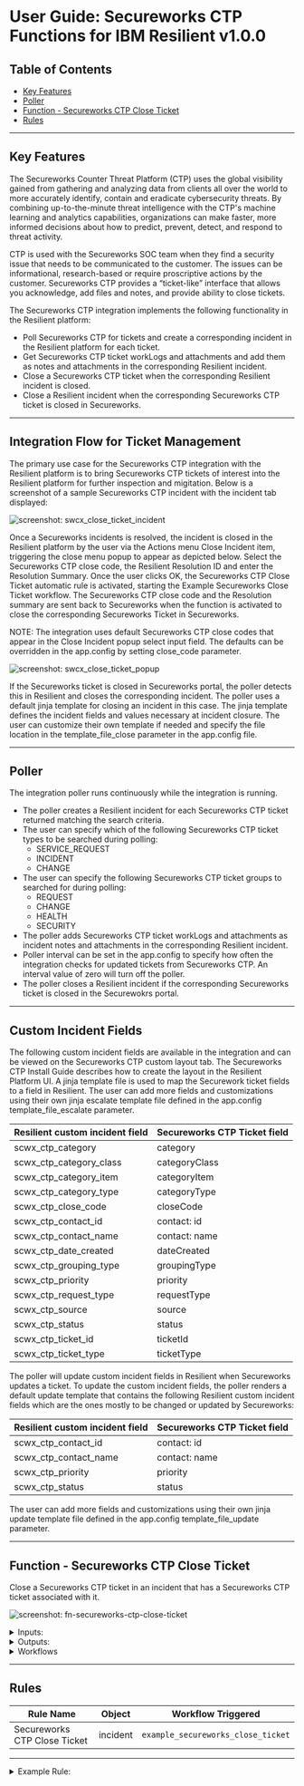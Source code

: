<!--
  This User README.md is generated by running:
  "resilient-sdk docgen -p fn_secureworks_ctp --user-guide"

  It is best edited using a Text Editor with a Markdown Previewer. VS Code
  is a good example. Checkout https://guides.github.com/features/mastering-markdown/
  for tips on writing with Markdown

  If you make manual edits and run docgen again, a .bak file will be created

  Store any screenshots in the "doc/screenshots" directory and reference them like:
  ![screenshot: screenshot_1](./screenshots/screenshot_1.png)
-->

# **User Guide:** Secureworks CTP Functions for IBM Resilient v1.0.0

## Table of Contents
- [Key Features](#key-features)
- [Poller](#poller)
- [Function - Secureworks CTP Close Ticket](#function---secureworks-ctp-close-ticket)
- [Rules](#rules)

---

## Key Features
<!--
  List the Key Features of the Integration
-->
<p>
The Secureworks Counter Threat Platform (CTP) uses the global visibility gained from gathering and analyzing data from clients all over the world to more accurately identify, contain and eradicate cybersecurity threats. By combining up-to-the-minute threat intelligence with the CTP's machine learning and analytics capabilities, organizations can make faster, more informed decisions about how to predict, prevent, detect, and respond to threat activity.
<p>
CTP is used with the Secureworks SOC team when they find a security issue that needs to be communicated to the customer. The issues can be informational, research-based or require proscriptive actions by the customer. Secureworks CTP provides a “ticket-like” interface that allows you acknowledge, add files and notes, and provide ability to close tickets.   
<p>
The Secureworks CTP integration implements the following functionality in the Resilient platform:

* Poll Secureworks CTP for tickets and create a corresponding incident in the Resilient platform for each ticket.
* Get Secureworks CTP ticket workLogs and attachments and add them as notes and attachments in the corresponding Resilient incident.
* Close a Secureworks CTP ticket when the corresponding Resilient incident is closed.
* Close a Resilient incident when the corresponding Secureworks CTP ticket is closed in Secureworks.
---
## Integration Flow for Ticket Management

<p>
The primary use case for the Secureworks CTP integration with the Resilient platform is to
bring Secureworks CTP tickets of interest into the Resilient platform for further inspection and migitation. Below is a screenshot of a sample Secureworks CTP incident 
with the incident tab displayed:

![screenshot: swcx_close_ticket_incident](./screenshots/scwx_incident.png)

<p> 
Once a Secureworks incidents is resolved, the incident is closed in the Resilient platform by the user via the Actions menu Close Incident item, triggering the close menu popup to appear as depicted below.  Select the Secureworks CTP close code, the Resilient Resolution ID and enter the Resolution Summary.  Once the user clicks OK, the Secureworks CTP Close Ticket automatic rule is activated, starting the Example Secureworks Close Ticket workflow.  The Secureworks CTP close code and the Resolution summary are sent back to Secureworks when the function is activated to close the corresponding Secureworks Ticket in Secureworks. 

<p>
NOTE: The integration uses default Secureworks CTP close codes that appear in the Close Incident popup select input field.  The defaults can be overridden in the app.config by setting close_code parameter.

![screenshot: swcx_close_ticket_popup](./screenshots/scwx_close_ticket_popup.png)

<p>
If the Secureworks ticket is closed in Secureworks portal, the poller detects this in Resilient and closes the corresponding incident.  The poller uses a default jinja template for closing an incident in this case.  The jinja template defines the incident fields and values necessary at incident closure. The user can customize their own template if needed and specify the file location in the template_file_close parameter in the app.config file.  
<p>

---
## Poller
The integration poller runs continuously while the integration is running. 

* The poller creates a Resilient incident for each Secureworks CTP ticket returned matching the search criteria.
* The user can specify which of the following Secureworks CTP ticket types to be searched during polling:
  * SERVICE_REQUEST
  * INCIDENT
  * CHANGE
* The user can specify the following Secureworks CTP ticket groups to searched for during polling:
  * REQUEST
  * CHANGE
  * HEALTH
  * SECURITY
* The poller adds Secureworks CTP ticket workLogs and attachments as incident notes and attachments in the corresponding Resilient incident.
* Poller interval can be set in the app.config to specify how often the integration checks for updated tickets from Secureworks CTP. An interval value of zero will turn off the poller.
* The poller closes a Resilient incident if the corresponding Secureworks ticket is closed in the Securewokrs portal.

---
## Custom Incident Fields
The following custom incident fields are available in the integration and can be viewed on the Secureworks CTP custom layout tab.  The Secureworks CTP Install Guide describes how to create the layout in the Resilient Platform UI.  A jinja template file is used to map the Securework ticket fields to a field in Resilient.  The user can add more fields and customizations using their own jinja escalate template file defined in the app.config template_file_escalate parameter.
<p>

| Resilient custom incident field | Secureworks CTP Ticket field
| ----------------------- | ----------------------|
|scwx_ctp_category | category |
|scwx_ctp_category_class | categoryClass |
|scwx_ctp_category_item | categoryItem |
|scwx_ctp_category_type | categoryType |
|scwx_ctp_close_code | closeCode |
|scwx_ctp_contact_id | contact: id |
|scwx_ctp_contact_name | contact: name |
|scwx_ctp_date_created | dateCreated |
|scwx_ctp_grouping_type | groupingType |
|scwx_ctp_priority | priority |
|scwx_ctp_request_type | requestType |
|scwx_ctp_source | source |
|scwx_ctp_status | status|
|scwx_ctp_ticket_id | ticketId |
|scwx_ctp_ticket_type | ticketType |

<p>
The poller will update custom incident fields in Resilient when Secureworks updates a ticket. 
To update the custom incident fields, the poller renders a default update template that contains the
following Resilient custom incident fields which are the ones mostly to be changed or updated by Secureworks: 
<p>

| Resilient custom incident field | Secureworks CTP Ticket field
| ----------------------- | ----------------------|
|scwx_ctp_contact_id | contact: id |
|scwx_ctp_contact_name | contact: name |
|scwx_ctp_priority | priority |
|scwx_ctp_status | status|

<p>
The user can add more fields and customizations using their own jinja update template file defined in the app.config template_file_update parameter. 

---

## Function - Secureworks CTP Close Ticket
Close a Secureworks CTP ticket in an incident that has a Secureworks CTP ticket associated with it.

 ![screenshot: fn-secureworks-ctp-close-ticket ](./screenshots/scwx_close_ticket_function.png)

<details><summary>Inputs:</summary>
<p>

| Name | Type | Required | Example | Tooltip |
| ---- | :--: | :------: | ------- | ------- |
| `incident_id` | `number` | Yes | `-` | - |

</p>
</details>

<details><summary>Outputs:</summary>
<p>

```python
results = {'version': '1.0', 
           'success': True, 
           'reason': None, 
           'content': {'code': 'SUCCESS', 
                       'ticketID': 'IN32088613'}, 
           'raw': '{"code": "SUCCESS", "ticketID": "IN32088613"}', 
           'inputs': {'incident_id': 2097}, 
           'metrics': {'version': '1.0', 'package': 
                       'fn-secureworks-ctp', 
                       'package_version': '1.0.0', 
                       'host': 'my-laptop', 
                       'execution_time_ms': 92160, 
                       'timestamp': '2020-04-14 13:53:29'
                       }
}
```

</p>
</details>

<details><summary>Workflows</summary>

The example Secureworks Close Ticket workflow calls the Close Ticket function that closes the associated Secureworks CTP ticket in Secureworks.  

![screenshot: swcx_close_ticket_workflow](./screenshots/scwx_close_ticket_workflow.png)

  <details><summary>Example Pre-Process Script:</summary>
  <p>

  ```python
  inputs.incident_id = incident.id
  ```

  </p>
  </details>

  <details><summary>Example Post-Process Script:</summary>
  <p>

  ```python
  if results.success:
  noteText = u'Secureworks ticket {0} closed.'.format(results.content['ticketID'])
elif:
  noteText = u'ERROR: unable to close Secureworks CTP ticket {0}.'.format(results.content['ticketID']) 

incident.addNote(noteText)
  ```

  </p>
  </details>

</details>

---




## Rules
| Rule Name | Object | Workflow Triggered |
| --------- | ------ | ------------------ |
| Secureworks CTP Close Ticket | incident | `example_secureworks_close_ticket` |

---

<details><summary>Example Rule:</summary>

<p>
The example Secureworks CTP Close Ticket rule is an automatic rule which is activated when an incident is closed that has a Secureworks CTP ticket ID associated with it via the scwx_ctp_ticket_id custom incident field. The automatic rule will not execute if the status of the ticket in Secureworks is Closed or Resolved. The rule automatically initiates the example Close Secureworks Ticket workflow under these conditions as shown in the screenshot:

![screenshot: scwx_close_ticket_rule](./screenshots/scwx_close_ticket_rule.png)

</p>
</details>

<!--
## Inform Resilient Users
  Use this section to optionally provide additional information so that Resilient playbook 
  designer can get the maximum benefit of your integration.
-->